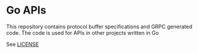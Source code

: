 # Go APIs

This repository contains protocol buffer specifications and GRPC generated code.
The code is used for APIs in other projects written in Go

See [LICENSE](https://github.com/linuxuser586/apis/blob/master/license)
